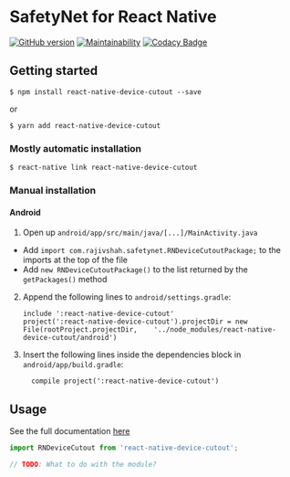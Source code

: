 
# SafetyNet for React Native

[![GitHub version](https://badge.fury.io/gh/rajivshah3%2Freact-native-device-cutout.svg)](https://badge.fury.io/gh/rajivshah3%2Freact-native-device-cutout) [![Maintainability](https://api.codeclimate.com/v1/badges/dfa536260a3131540826/maintainability)](https://codeclimate.com/github/rajivshah3/react-native-device-cutout/maintainability) [![Codacy Badge](https://api.codacy.com/project/badge/Grade/de3c4e6e440f4cdf93492ddd5b41ace1)](https://app.codacy.com/app/rajivshah3/react-native-device-cutout?utm_source=github.com&utm_medium=referral&utm_content=rajivshah3/react-native-device-cutout&utm_campaign=badger)

## Getting started

`$ npm install react-native-device-cutout --save`

or

`$ yarn add react-native-device-cutout`

### Mostly automatic installation

`$ react-native link react-native-device-cutout`

### Manual installation


#### Android

1. Open up `android/app/src/main/java/[...]/MainActivity.java`
  - Add `import com.rajivshah.safetynet.RNDeviceCutoutPackage;` to the imports at the top of the file
  - Add `new RNDeviceCutoutPackage()` to the list returned by the `getPackages()` method
2. Append the following lines to `android/settings.gradle`:
  	```
  	include ':react-native-device-cutout'
  	project(':react-native-device-cutout').projectDir = new File(rootProject.projectDir, 	'../node_modules/react-native-device-cutout/android')
  	```
3. Insert the following lines inside the dependencies block in `android/app/build.gradle`:
  	```
      compile project(':react-native-device-cutout')
  	```


## Usage

See the full documentation [here](https://rajivshah3.github.io/react-native-device-cutout/)

```javascript
import RNDeviceCutout from 'react-native-device-cutout';

// TODO: What to do with the module?
```
